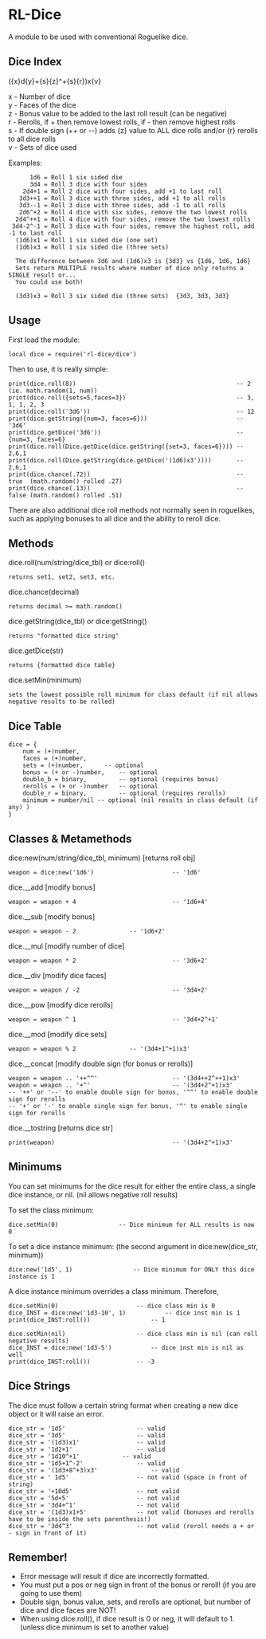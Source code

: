 RL-Dice
=======

A module to be used with conventional Roguelike dice.

Dice Index
----------

({x}d{y}+{s}{z}^+{s}{r})x{v}

x - Number of dice  
y - Faces of the dice	 
z - Bonus value to be added to the last roll result (can be negative)	 
r - Rerolls, if + then remove lowest rolls, if - then remove highest rolls  
s - If double sign (++ or --) adds {z} value to ALL dice rolls and/or {r} rerolls to all dice rolls  
v - Sets of dice used
	
Examples:
	
  	      1d6 = Roll 1 six sided die
		  3d4 = Roll 3 dice with four sides
	    2d4+1 = Roll 2 dice with four sides, add +1 to last roll
	   3d3++1 = Roll 3 dice with three sides, add +1 to all rolls
	   3d3--1 = Roll 3 dice with three sides, add -1 to all rolls
	   2d6^+2 = Roll 4 dice with six sides, remove the two lowest rolls
	  2d4^++1 = Roll 4 dice with four sides, remove the two lowest rolls
	 3d4-2^-1 = Roll 3 dice with four sides, remove the highest roll, add -1 to last roll
	  (1d6)x1 = Roll 1 six sided die (one set)
	  (1d6)x3 = Roll 1 six sided die (three sets)
	  
	  The difference between 3d6 and (1d6)x3 is {3d3} vs {1d6, 1d6, 1d6}
	  Sets return MULTIPLE results where number of dice only returns a SINGLE result or...
	  You could use both!
	  
	  (3d3)x3 = Roll 3 six sided die (three sets)  {3d3, 3d3, 3d3}

Usage
-----

First load the module:

    local dice = require('rl-dice/dice')

Then to use, it is really simple:

    print(dice.roll(8))                                             -- 2 (ie. math.random(1, num))
    print(dice.roll({sets=5,faces=3})                               -- 3, 1, 1, 2, 3
    print(dice.roll('3d6'))                                         -- 12
    print(dice.getString({num=3, faces=6}))                         -- '3d6'    
    print(dice.getDice('3d6'))                                      -- {num=3, faces=6}    
    print(dice.roll(Dice.getDice(dice.getString({set=3, faces=6}))) -- 2,6,1
    print(dice.roll(Dice.getString(dice.getDice('(1d6)x3'))))       -- 2,6,1
    print(dice.chance(.72))                                         -- true  (math.random() rolled .27)
    print(dice.chance(.13))                                         -- false (math.random() rolled .51)
There are also additional dice roll methods not normally seen in roguelikes, such as applying bonuses to all dice and the ability to reroll dice.

Methods
-------

dice.roll(num/string/dice_tbl) or dice:roll()

    returns set1, set2, set3, etc.

dice.chance(decimal)

    returns decimal >= math.random()

dice.getString(dice_tbl) or dice:getString()

    returns "formatted dice string"

dice.getDice(str)

    returns {formatted dice table}
    
dice.setMin(minimum)

    sets the lowest possible roll minimum for class default (if nil allows negative results to be rolled)   


Dice Table
----------

    dice = {
    	num = (+)number, 
    	faces = (+)number, 
    	sets = (+)number,	   -- optional
    	bonus = (+ or -)number,    -- optional
    	double_b = binary,         -- optional (requires bonus)
    	rerolls = (+ or -)number   -- optional
    	double_r = binary,         -- optional (requires rerolls) 
    	minimum = number/nil -- optional (nil results in class default (if any) )
    }

Classes & Metamethods
---------------------

dice:new(num/string/dice_tbl, minimum) [returns roll obj]

    weapon = dice:new('1d6')                      -- '1d6'

dice.__add [modify bonus]

    weapon = weapon + 4                           -- '1d6+4'
    
dice.__sub [modify bonus]

    weapon = weapon - 2				  -- '1d6+2'

dice.__mul [modify number of dice]

    weapon = weapon * 2                           -- '3d6+2'
    
dice.__div [modify dice faces]

    weapon = weapon / -2                          -- '3d4+2'
    
dice.__pow [modify dice rerolls]

    weapon = weapon ^ 1                           -- '3d4+2^+1'
    
dice.__mod [modify dice sets]

    weapon = weapon % 2				  -- '(3d4+1^+1)x3'

dice.__concat [modify double sign (for bonus or rerolls)]

    weapon = weapon .. '++^^'                     -- '(3d4++2^++1)x3'
    weapon = weapon .. '+^'                       -- '(3d4+2^+1)x3'
    -- '++' or '--' to enable double sign for bonus, '^^' to enable double sign for rerolls
    -- '+' or '-' to enable single sign for bonus, '^' to enable single sign for rerolls

dice.__tostring [returns dice str]

    print(weapon)                                 -- '(3d4+2^+1)x3'

Minimums
--------

You can set minimums for the dice result for either the entire class, a single dice instance, or nil. (nil allows negative roll results)

To set the class minimum:

    dice.setMin(0) 				   -- Dice minimum for ALL results is now 0
    
To set a dice instance minimum: (the second argument in dice:new(dice_str, minimum))

    dice:new('1d5', 1)				   -- Dice minimum for ONLY this dice instance is 1

A dice instance minimum overrides a class minimum.  Therefore,

    dice.setMin(0)     				    -- dice class min is 0
    dice_INST = dice:new('1d3-10', 1)		    -- dice inst min is 1
    print(dice_INST:roll()) 			    -- 1

    dice.setMin(nil)				    -- dice class min is nil (can roll negative results)
    dice_INST = dice:new('1d3-5')		    -- dice inst min is nil as well 
    print(dice_INST:roll())			    -- -3

Dice Strings
------------

The dice must follow a certain string format when creating a new dice object or it will raise an error.

    dice_str = '1d5'			     	-- valid
    dice_str = '3d5'			     	-- valid
    dice_str = '(1d3)x1'		     	-- valid
    dice_str = '1d2+1'			     	-- valid
    dice_str = '1d10^+1'			-- valid
    dice_str = '1d5+1^-2'	        	-- valid
    dice_str = '(1d3+8^+3)x3'		     	-- valid
    dice_str = ' 1d5'			     	-- not valid (space in front of string)
    dice_str = '+10d5'			     	-- not valid
    dice_str = '5d+5'			     	-- not valid
    dice_str = '3d4+^1'			     	-- not valid
    dice_str = '(1d3)x1+5'		     	-- not valid (bonuses and rerolls have to be inside the sets parenthesis!)
    dice_str = '3d4^3'			     	-- not valid (reroll needs a + or - sign in front of it)
	 
Remember!
---------

* Error message will result if dice are incorrectly formatted.
* You must put a pos or neg sign in front of the bonus or reroll! (if you are going to use them)
* Double sign, bonus value, sets, and rerolls are optional, but number of dice and dice faces are NOT!
* When using dice.roll(), if dice result is 0 or neg, it will default to 1. (unless dice.minimum is set to another value)
